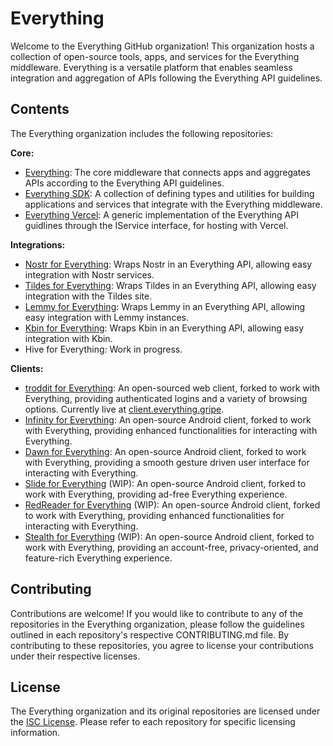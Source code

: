 # Everything

Welcome to the Everything GitHub organization! This organization hosts a collection of open-source tools, apps, and services for the Everything middleware. Everything is a versatile platform that enables seamless integration and aggregation of APIs following the Everything API guidelines.

## Contents

The Everything organization includes the following repositories:

**Core:**
- [Everything](https://github.com/everything-gripe/everything): The core middleware that connects apps and aggregates APIs according to the Everything API guidelines.
- [Everything SDK](https://github.com/everything-gripe/everything-sdk): A collection of defining types and utilities for building applications and services that integrate with the Everything middleware.
- [Everything Vercel](https://github.com/everything-gripe/everything-vercel): A generic implementation of the Everything API guidlines through the IService interface, for hosting with Vercel.
  
**Integrations:**
- [Nostr for Everything](https://github.com/everything-gripe/nostr-for-everything): Wraps Nostr in an Everything API, allowing easy integration with Nostr services.
- [Tildes for Everything](https://github.com/everything-gripe/tildes-for-everything): Wraps Tildes in an Everything API, allowing easy integration with the Tildes site.
- [Lemmy for Everything](https://github.com/everything-gripe/lemmy-for-everything): Wraps Lemmy in an Everything API, allowing easy integration with Lemmy instances.
- [Kbin for Everything](https://github.com/everything-gripe/lemmy-for-everything): Wraps Kbin in an Everything API, allowing easy integration with Kbin.
- Hive for Everything: Work in progress.

**Clients:**
- [troddit for Everything](https://github.com/everything-gripe/troddit-for-everything): An open-sourced web client, forked to work with Everything, providing authenticated logins and a variety of browsing options. Currently live at [client.everything.gripe](https://client.everything.gripe).
- [Infinity for Everything](https://github.com/everything-gripe/Infinity-For-Everything): An open-source Android client, forked to work with Everything, providing enhanced functionalities for interacting with Everything.
- [Dawn for Everything](https://github.com/everything-gripe/Dawn-For-Everything): An open-source Android client, forked to work with Everything, providing a smooth gesture driven user interface for interacting with Everything.
- [Slide for Everything](https://github.com/everything-gripe/Slide-For-Everything) (WIP): An open-source Android client, forked to work with Everything, providing ad-free Everything experience.
- [RedReader for Everything](https://github.com/everything-gripe/RedReader-For-Everything) (WIP): An open-source Android client, forked to work with Everything, providing enhanced functionalities for interacting with Everything.
- [Stealth for Everything](https://github.com/everything-gripe/Stealth-For-Everything) (WIP): An open-source Android client, forked to work with Everything, providing an account-free, privacy-oriented, and feature-rich Everything experience.
  
## Contributing

Contributions are welcome! If you would like to contribute to any of the repositories in the Everything organization, please follow the guidelines outlined in each repository's respective CONTRIBUTING.md file. By contributing to these repositories, you agree to license your contributions under their respective licenses.

## License

The Everything organization and its original repositories are licensed under the [ISC License](https://github.com/everything-gripe/everything.gripe/blob/main/LICENSE). Please refer to each repository for specific licensing information.
